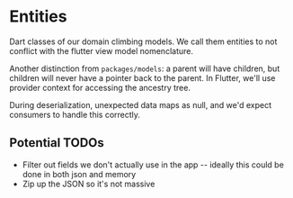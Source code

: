 # Entities

Dart classes of our domain climbing models. We call them entities to not conflict with the
flutter view model nomenclature.

Another distinction from `packages/models`: a parent will have children,
but children will never have a pointer back to the parent. In Flutter,
we'll use provider context for accessing the ancestry tree.

During deserialization, unexpected data maps as null, and we'd expect consumers
to handle this correctly.

## Potential TODOs

* Filter out fields we don't actually use in the app -- ideally this could be done in both
  json and memory
* Zip up the JSON so it's not massive